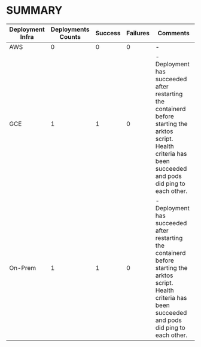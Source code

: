 # SUMMARY

Deployment Infra | Deployments Counts | Success | Failures | Comments
--- | --- | --- | --- | ---
AWS | 0 | 0 | 0 |-
GCE | 1 | 1 | 0 |-Deployment has succeeded after restarting the containerd before starting the arktos script. Health criteria has been succeeded and pods did ping to each other.
On-Prem | 1 | 1 | 0|-Deployment has succeeded after restarting the containerd before starting the arktos script. Health criteria has been succeeded and pods did ping to each other.

